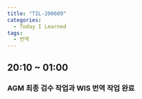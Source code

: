 ```yaml
---
title: "TIL-200609"
categories:
  - Today I Learned
tags:
  - 번역
---
```


## 20:10 ~ 01:00
### AGM 최종 검수 작업과 WIS 번역 작업 완료
